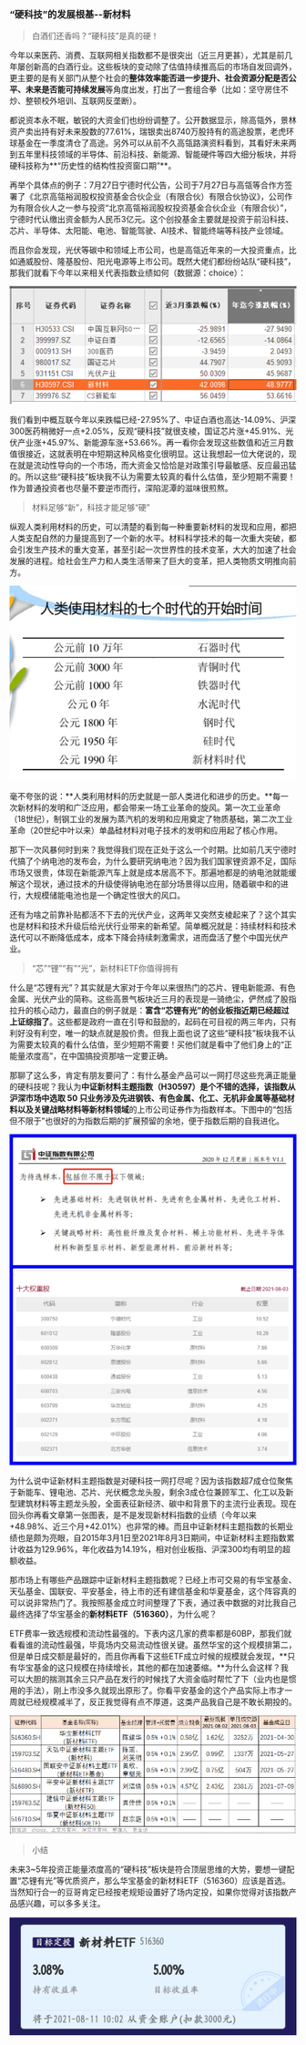 ### “硬科技”的发展根基--新材料

> 白酒们还香吗？“硬科技”是真的硬！

今年以来医药、消费、互联网相关指数都不是很突出（近三月更甚），尤其是前几年屡创新高的白酒行业。这些板块的变动除了估值持续推高后的市场自发回调外，更主要的是有关部门从整个社会的**整体效率能否进一步提升、社会资源分配是否公平、未来是否能可持续发展**等角度出发，打出了一套组合拳（比如：坚守房住不炒、整顿校外培训、互联网反垄断）。

都说资本永不眠，敏锐的大资金们也纷纷调整了。公开数据显示，除高瓴外，景林资产卖出持有好未来股数的77.61%，瑞银卖出8740万股持有的高途股票，老虎环球基金在一季度清仓了高途。另外可以从前不久高瓴路演资料看到，其看好未来两到五年里科技领域的半导体、前沿科技、新能源、智能硬件等四大细分板块，并将硬科技称为**“历史性的结构性投资窗口期”**。

再举个具体点的例子：7月27日宁德时代公告，公司于7月27日与高瓴等合作方签署了《北京高瓴裕润股权投资基金合伙企业（有限合伙）有限合伙协议》，公司作为有限合伙人之一参与投资“北京高瓴裕润股权投资基金合伙企业（有限合伙）”，宁德时代认缴出资金额为人民币3亿元。这个创投基金主要就是投资于前沿科技、芯片、半导体、太阳能、电池、智能驾驶、AI技术、智能终端等科技产业领域。

而且你会发现，光伏等碳中和领域上市公司，也是高瓴近年来的一大投资重点，比如通威股份、隆基股份、阳光电源等上市公司。既然大佬们都纷纷站队“硬科技”，那我们就看下今年以来相关代表指数业绩如何（数据源：choice）：

![硬科技真硬](../img/hb-xcl-1.png)

我们看到中概互联今年以来跌幅已经-27.95%了、中证白酒也高达-14.09%、沪深300医药稍微好一点+2.05%，反观“硬科技”就很支棱，国证芯片涨+45.91%、光伏产业涨+45.97%、新能源车涨+53.66%。再一看你会发现这些数值和近三月数值很接近，这就表明在中短期这种风格变化很明显。这让我想起一位大佬说的，现在就是流动性导向的一个市场，而大资金又恰恰是对政策引导最敏感、反应最迅猛的。所以这些“硬科技”板块我不认为需要太较真的看什么估值，至少短期不需要！作为普通投资者也尽量不要逆市而行，深陷泥潭的滋味很煎熬。

> 材料足够“新”，科技才能足够“硬”

纵观人类利用材料的历史，可以清楚的看到每一种重要新材料的发现和应用，都把人类支配自然的力量提高到了一个新的水平。材料科学技术的每一次重大突破，都会引发生产技术的重大变革，甚至引起一次世界性的技术变革，大大的加速了社会发展的进程。给社会生产力和人类生活带来了巨大的变革，把人类物质文明推向前方。

![材料革命](../img/hb-xcl-2.png)

毫不夸张的说：**人类利用材料的历史就是一部人类进化和进步的历史。**每一次新材料的发明和广泛应用，都会带来一场工业革命的旋风。第一次工业革命（18世纪），制钢工业的发展为蒸汽机的发明和应用奠定了物质基础，第二次工业革命（20世纪中叶以来）单晶硅材料对电子技术的发明和应用起了核心作用。

那下一次风暴何时到来？我觉得我们现在正处于这么一个时期。比如前几天宁德时代搞了个纳电池的发布会，为什么要研究纳电池？因为我们国家锂资源不足，国际市场又很贵，体现在新能源汽车上就是成本居高不下。那遍地都是的纳电池就能缓解这个现状，通过技术的升级使得钠电池在部分场景得以应用，随着碳中和的进行，大规模储能电池也是一个确定性很大的风口。

还有为啥之前靠补贴都活不下去的光伏产业，这两年又突然支棱起来了？这个其实也是材料和技术升级后给光伏行业带来的新希望。简单概况就是：持续材料和技术迭代可以不断降低成本，成本下降会持续刺激需求，进而盘活了整个中国光伏产业。

> “芯”“锂”“有”“光”，新材料ETF你值得拥有

什么是“芯锂有光”？其实就是大家对于今年以来很热门的芯片、锂电新能源、有色金属、光伏产业的简称。这些高景气板块近三月的表现是一骑绝尘，俨然成了股指拉升的核心动力，最直白的例子就是：**富含“芯锂有光”的创业板指近期已经超过上证综指了**。这些都是政府一直在引导和鼓励的，起码在可目视的两三年内，只有利好没有利空，唯一的缺点就是股价贵。但我上面也说了这些“硬科技”板块我不认为需要太较真的看什么估值，至少短期不需要！买他们就是看中了他们身上的“正能量浓度高”，在中国搞投资那啥一定要正确。

那聊了这么多，肯定有朋友要问了：有什么基金产品可以一网打尽这些充满正能量的硬科技呢？我认为**中证新材料主题指数（H30597）**是个不错的选择，该指数从沪深市场中选取 50 只业务涉及**先进钢铁、有色金属、化工、无机非金属等基础材料以及关键战略材料等新材料领域**的上市公司证券作为指数样本。下图中的“包括但不限于”也很好的为指数后期的扩展预留的余地，便于指数后期的自我进化。

![指数范围](../img/hb-xcl-3.jpg)

为什么说中证新材料主题指数是对硬科技一网打尽呢？因为该指数超7成仓位聚焦于新能车、锂电池、芯片、光伏概念龙头股，剩余3成仓位兼顾军工、化工以及新型建筑材料等主题龙头股，全面表征新经济、碳中和背景下的主流行业表现。现在回头你再看文章第一张图表，是不是发现新材料指数的业绩（今年以来+48.98%、近三个月+42.01%）也非常的棒。而且中证新材料主题指数的长期业绩也是颇为亮眼，自2015年3月1日至2021年8月3日期间，中证新材料主题指数累计收益为129.96%，年化收益为14.19%，相对创业板指、沪深300均有明显的超额收益。

那市场上有哪些产品跟踪中证新材料主题指数呢？已经上市可交易的有华宝基金、天弘基金、国联安、平安基金，待上市的还有建信基金和华夏基金，这个阵容真的可以说非常热门了。我按照基金成立时间整理了下表，通过表中数据的对比我自己最终选择了华宝基金的**新材料ETF（516360）**，为什么呢？

ETF费率一致选规模和流动性最强的。下表内这几家的费率都是60BP，那我们就看看谁的流动性最强，毕竟场内交易流动性很关键。虽然华宝的这个规模排第二，但是单日成交额是最好的，而且你再看下这些ETF成立时候的规模就会发现，**只有华宝基金的这只规模在持续增长，其他的都在加速萎缩。**为什么会这样？我可以大胆的揣测其余三只产品在发行的时候找了大资金临时帮忙了下（业内也是惯用的手法），刚上市没多久就现出原形了。你看平安基金的这个产品实际上市才一周就已经规模减半了，反正我觉得有点不厚道，这类产品我自己是不敢长期投的。

![产品列表](../img/hb-xcl-4.png)

> 小结

未来3~5年投资正能量浓度高的“硬科技”板块是符合顶层思维的大势，要想一键配置“芯锂有光”等优质资产，那么华宝基金的新材料ETF（516360）应该是首选。当然知行合一的豆哥肯定已经按老规矩设置好了场内定投，如果你觉得对该指数产品感兴趣，可以多多关注。

![目标投](../img/hb-xcl-5.jpg)